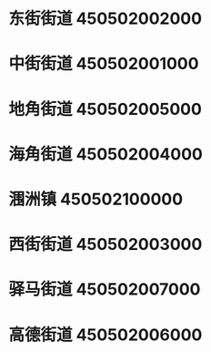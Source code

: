 # 东街街道 450502002000
# 中街街道 450502001000
# 地角街道 450502005000
# 海角街道 450502004000
# 涠洲镇 450502100000
# 西街街道 450502003000
# 驿马街道 450502007000
# 高德街道 450502006000
